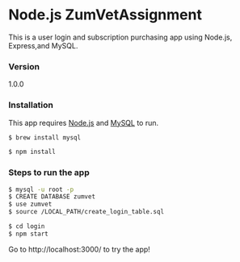 # Node.js ZumVetAssignment


This is a user login and subscription purchasing app using Node.js, Express,and MySQL.

### Version
1.0.0


### Installation

This app requires [Node.js](https://nodejs.org/) and [MySQL](https://www.mysql.com/) to run.

```sh
$ brew install mysql
```

```sh
$ npm install
```


### Steps to run the app

```sh
$ mysql -u root -p
$ CREATE DATABASE zumvet
$ use zumvet
$ source /LOCAL_PATH/create_login_table.sql
```


```sh
$ cd login
$ npm start
```

Go to http://localhost:3000/ to try the app!
